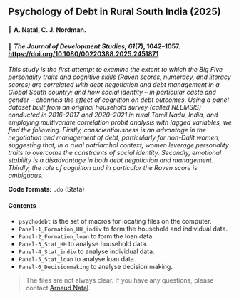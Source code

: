 ## Psychology of Debt in Rural South India (2025)

#### :raising_hand: A. Natal, C. J. Nordman.

#### :newspaper: *The Journal of Development Studies, 61*(7), 1042–1057. https://doi.org/10.1080/00220388.2025.2451871

*This study is the first attempt to examine the extent to which the Big Five personality traits and cognitive skills (Raven scores, numeracy, and literacy scores) are correlated with debt negotiation and debt management in a Global South country; and how social identity – in particular caste and gender – channels the effect of cognition on debt outcomes. Using a panel dataset built from an original household survey (called NEEMSIS) conducted in 2016–2017 and 2020–2021 in rural Tamil Nadu, India, and employing multivariate correlation probit analysis with lagged variables, we find the following. Firstly, conscientiousness is an advantage in the negotiation and management of debt, particularly for non-Dalit women, suggesting that, in a rural patriarchal context, women leverage personality traits to overcome the constraints of social identity. Secondly, emotional stability is a disadvantage in both debt negotiation and management. Thirdly, the role of cognition and in particular the Raven score is ambiguous.*

**Code formats:** `.do` (Stata)

#### Contents

* `psychodebt`  is the set of macros for locating files on the computer.
* `Panel-1_Formation_HH_indiv` to form the household and individual data.
* `Panel-2_Formation_loan` to form the loan data.
* `Panel-3_Stat_HH` to analyse household data.
* `Panel-4_Stat_indiv` to analyse individual data.
* `Panel-5_Stat_loan` to analyse loan data.
* `Panel-6_Decisionmaking` to analyse decision making.

> The files are not always clear. If you have any questions, please contact [Arnaud Natal](https://neemsis.hypotheses.org/team/arnaud-natal).
